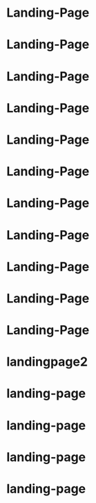 # Landing-Page
# Landing-Page
# Landing-Page
# Landing-Page
# Landing-Page
# Landing-Page
# Landing-Page
# Landing-Page
# Landing-Page
# Landing-Page
# Landing-Page
# landingpage2
# landing-page
# landing-page
# landing-page
# landing-page
